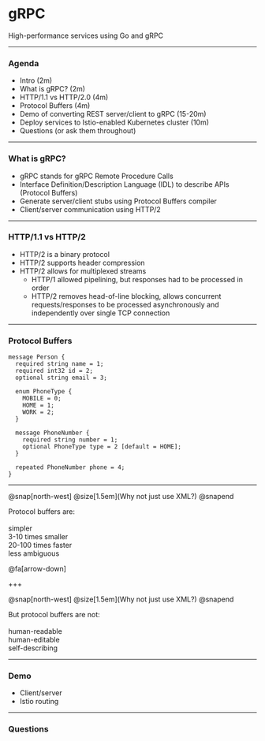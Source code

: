 # gRPC

High-performance services using Go and gRPC

---

### Agenda

- Intro (2m)
- What is gRPC? (2m)
- HTTP/1.1 vs HTTP/2.0 (4m)
- Protocol Buffers (4m)
- Demo of converting REST server/client to gRPC (15-20m)
- Deploy services to Istio-enabled Kubernetes cluster (10m)
- Questions (or ask them throughout)

---

### What is gRPC?

- gRPC stands for gRPC Remote Procedure Calls
- Interface Definition/Description Language (IDL) to describe APIs (Protocol Buffers)
- Generate server/client stubs using Protocol Buffers compiler
- Client/server communication using HTTP/2

---

### HTTP/1.1 vs HTTP/2

- HTTP/2 is a binary protocol
- HTTP/2 supports header compression
- HTTP/2 allows for multiplexed streams
  - HTTP/1 allowed pipelining, but responses had to be processed in order
  - HTTP/2 removes head-of-line blocking, allows concurrent requests/responses to be processed
    asynchronously and independently over single TCP connection

---

### Protocol Buffers

```
message Person {
  required string name = 1;
  required int32 id = 2;
  optional string email = 3;

  enum PhoneType {
    MOBILE = 0;
    HOME = 1;
    WORK = 2;
  }

  message PhoneNumber {
    required string number = 1;
    optional PhoneType type = 2 [default = HOME];
  }

  repeated PhoneNumber phone = 4;
}
```

---

@snap[north-west]
@size[1.5em](Why not just use XML?)
@snapend

Protocol buffers are: <br><br>simpler<br>3-10 times smaller<br>20-100 times faster<br>less ambiguous

@fa[arrow-down]

+++

@snap[north-west]
@size[1.5em](Why not just use XML?)
@snapend

But protocol buffers are not: <br><br>human-readable<br>human-editable<br>self-describing

---

### Demo

 - Client/server
 - Istio routing

---

### Questions

